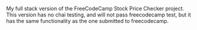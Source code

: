 My full stack version of the FreeCodeCamp Stock Price Checker project.
This version has no chai testing, and will not pass freecodecamp test, but it has the same functionality as the one submitted to freecodecamp.